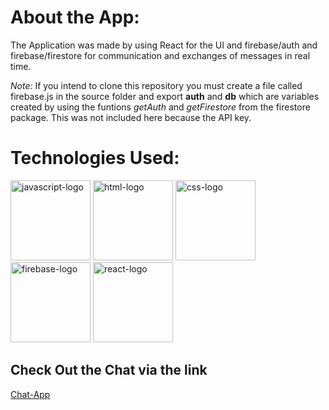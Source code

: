 # About the App:
The Application was made by using React for the UI and firebase/auth and firebase/firestore 
for communication and exchanges of messages in real time.

_Note:_ If you intend to clone this repository you must create a file called firebase.js in the source folder and export **auth** and **db** which are variables created by using the funtions _getAuth_ and _getFirestore_ from the firestore package. This was not included here because the API key.

# Technologies Used:
<img src="https://github.com/LuanTSP/Chat-App/assets/103657198/b3a5e8a6-787a-4c8e-a7e8-03e0a8b41dd3" alt="javascript-logo" width=128 height=128 >
<img src="https://github.com/LuanTSP/Chat-App/assets/103657198/902e7d8a-f044-469b-95d4-34fcbdf15c65" alt="html-logo" width=128 height=128>
<img src="https://github.com/LuanTSP/Chat-App/assets/103657198/5a9182a9-1537-4f29-8cfd-14bb69a49bf8" alt="css-logo" width=128 height=128>
<img src="https://github.com/LuanTSP/Chat-App/assets/103657198/36ec3645-1460-4b3a-95d6-7c4cb6d2b4db" alt="firebase-logo" width=128 height=128>
<img src="https://github.com/LuanTSP/Chat-App/assets/103657198/2280ac66-27a6-4b8f-8b37-36d95bbd75f3" alt="react-logo" width=128 height=128>


## Check Out the Chat via the link
[Chat-App](https://web-chat-69533.web.app/)
